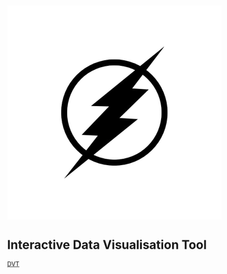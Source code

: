 ![Interactive Data Visualization Tool](app_logo.png)
# Interactive Data Visualisation Tool


[DVT](app_logo)
